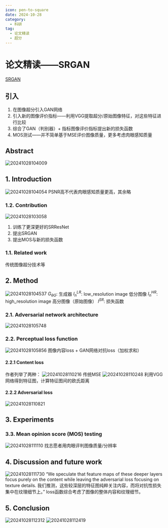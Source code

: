 ```yaml
---
icon: pen-to-square
date: 2024-10-28
category:
  - 科研
tag:
  - 论文精读
  - 超分
---
```

# 论文精读——SRGAN

[SRGAN](https://arxiv.org/pdf/1609.04802)

## 引入

1. 在图像超分引入GAN网络
2. 引入新的图像评价指标——利用VGG提取超分/原始图像特征，对这些特征进行比较
3. 综合了GAN（判别器）+ 指标图像评价指标提出新的损失函数
4. MOS测试——并不简单基于MSE评价图像质量，更多考虑肉眼感知质量

## Abstract

![20241028104009](https://qby-1330074694.cos.ap-nanjing.myqcloud.com/images/20241028104009.png)

## 1. Introduction

![20241028104054](https://qby-1330074694.cos.ap-nanjing.myqcloud.com/images/20241028104054.png)
PSNR高不代表肉眼感知质量更高，其余略

### 1.2. Contribution

![20241028103058](https://qby-1330074694.cos.ap-nanjing.myqcloud.com/images/20241028103058.png)

1. 训练了更深更好的SRResNet
2. 提出SRGAN
3. 提出MOS与新的损失函数

### 1.1. Related work

传统图像超分技术等

## 2. Method

![20241028104537](https://qby-1330074694.cos.ap-nanjing.myqcloud.com/images/20241028104537.png)
$G_{θG}$: 生成器
$I_n^{LR}$: low_resolution image 低分图像
$I_n^{HR}$: high_resolution image 高分图像（原始图像）
$l^{SR}$: 损失函数

### 2.1. Adversarial network architecture

![20241028105748](https://qby-1330074694.cos.ap-nanjing.myqcloud.com/images/20241028105748.png)

### 2.2. Perceptual loss function

![20241028105856](https://qby-1330074694.cos.ap-nanjing.myqcloud.com/images/20241028105856.png)
图像内容loss + GAN网络对抗loss（加权求和）

#### 2.2.1 Content loss

作者列举了两种：
![20241028110216](https://qby-1330074694.cos.ap-nanjing.myqcloud.com/images/20241028110216.png)
传统MSE
![20241028110248](https://qby-1330074694.cos.ap-nanjing.myqcloud.com/images/20241028110248.png)
利用VGG网络得到特征图，计算特征图间的欧氏距离

#### 2.2.2 Adversarial loss

![20241028110821](https://qby-1330074694.cos.ap-nanjing.myqcloud.com/images/20241028110821.png)

## 3. Experiments

### 3.3. Mean opinion score (MOS) testing

![20241028111110](https://qby-1330074694.cos.ap-nanjing.myqcloud.com/images/20241028111110.png)
找志愿者用肉眼评判图像质量/分辨率

## 4. Discussion and future work

![20241028111730](https://qby-1330074694.cos.ap-nanjing.myqcloud.com/images/20241028111730.png)
“We speculate that feature maps of these deeper layers focus purely on the content while leaving the adversarial loss focusing on texture details.
我们推测，这些较深层的特征图纯粹关注内容，而将对抗性损失集中在纹理细节上。”
loss函数综合考虑了图像的整体内容和纹理细节。

## 5. Conclusion

![20241028112312](https://qby-1330074694.cos.ap-nanjing.myqcloud.com/images/20241028112312.png)
![20241028112419](https://qby-1330074694.cos.ap-nanjing.myqcloud.com/images/20241028112419.png)
